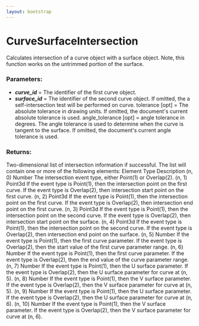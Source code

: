 ```yaml
---
layout: bootstrap
---
```


# CurveSurfaceIntersection

Calculates intersection of a curve object with a surface object.
        Note, this function works on the untrimmed portion of the surface.
        

### Parameters:

- ***curve_id*** = The identifier of the first curve object.
- ***surface_id*** = The identifier of the second curve object. If omitted,
    the a self-intersection test will be performed on curve.
tolerance [opt] = The absolute tolerance in drawing units. If omitted, 
    the document's current absolute tolerance is used.
angle_tolerance [opt] = angle tolerance in degrees. The angle
    tolerance is used to determine when the curve is tangent to the
    surface. If omitted, the document's current angle tolerance is used.
        

### Returns:


Two-dimensional list of intersection information if successful.
The list will contain one or more of the following elements:
  Element Type     Description
  (n, 0)  Number   The intersection event type, either Point(1) or Overlap(2).
  (n, 1)  Point3d  If the event type is Point(1), then the intersection point 
                   on the first curve. If the event type is Overlap(2), then
                   intersection start point on the first curve.
  (n, 2)  Point3d  If the event type is Point(1), then the intersection point
                   on the first curve. If the event type is Overlap(2), then
                   intersection end point on the first curve.
  (n, 3)  Point3d  If the event type is Point(1), then the intersection point 
                   on the second curve. If the event type is Overlap(2), then
                   intersection start point on the surface.
  (n, 4)  Point3d  If the event type is Point(1), then the intersection point
                   on the second curve. If the event type is Overlap(2), then
                   intersection end point on the surface.
  (n, 5)  Number   If the event type is Point(1), then the first curve parameter.
                   If the event type is Overlap(2), then the start value of the
                   first curve parameter range.
  (n, 6)  Number   If the event type is Point(1), then the first curve parameter.
                   If the event type is Overlap(2), then the end value of the
                   curve parameter range.
  (n, 7)  Number   If the event type is Point(1), then the U surface parameter.
                   If the event type is Overlap(2), then the U surface parameter
                   for curve at (n, 5).
  (n, 8)  Number   If the event type is Point(1), then the V surface parameter.
                   If the event type is Overlap(2), then the V surface parameter
                   for curve at (n, 5).
  (n, 9)  Number   If the event type is Point(1), then the U surface parameter.
                   If the event type is Overlap(2), then the U surface parameter
                   for curve at (n, 6).
  (n, 10) Number   If the event type is Point(1), then the V surface parameter.
                   If the event type is Overlap(2), then the V surface parameter
                   for curve at (n, 6).
        
